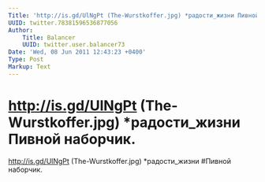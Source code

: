 ```yaml
---
Title: 'http://is.gd/UlNgPt (The-Wurstkoffer.jpg) *радости_жизни Пивной наборчик.'
UUID: twitter.78381596536877056
Author:
    Title: Balancer
    UUID: twitter.user.balancer73
Date: 'Wed, 08 Jun 2011 12:43:23 +0400'
Type: Post
Markup: Text
---
```


# http://is.gd/UlNgPt (The-Wurstkoffer.jpg) *радости_жизни Пивной наборчик.

http://is.gd/UlNgPt (The-Wurstkoffer.jpg) *радости_жизни
#Пивной наборчик.
